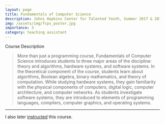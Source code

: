 ```yaml
---
layout: page
title: Fundamentals of Computer Science
description: Johns Hopkins Center for Talented Youth, Summer 2017 & 2018
img: /assets/img/fcps_poster.jpg
importance: 3
category: teaching assistant
---
```


Course Description

> More than just a programming course, Fundamentals of Computer Science introduces students to three major areas of the discipline: theory and algorithms, hardware systems, and software systems. In the theoretical component of the course, students learn about algorithms, Boolean algebra, binary mathematics, and theory of computation. While studying hardware systems, they gain familiarity with the physical components of computers, digital logic, computer architecture, and computer networks. As students investigate software systems, they are introduced to elements of programming languages, compilers, computer graphics, and operating systems.

---

I also later [instructed](../fcps_inst) this course.